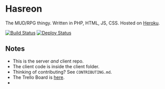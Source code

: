 Hasreon 
======================

The MUD/RPG thingy. Written in PHP, HTML, JS, CSS. Hosted on [Heroku](http://heroku.com).

[![Build Status](https://travis-ci.org/Hasreon/Hasreon.svg?branch=master)](https://travis-ci.org/Hasreon/Hasreon) [![Deploy Status](https://www.codeship.io/projects/6ef02c50-9358-0131-4d8f-5a83311f57ca/status)](https://www.codeship.io/projects/16645)

## Notes

- This is the server _and_ client repo.
- The client code is inside the client folder.
- Thinking of contributing? See `CONTRIBUTING.md`.
- The Trello Board is [here](https://trello.com/b/XKlx3SC1/hasreon).
- 


